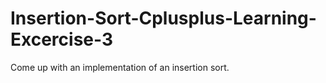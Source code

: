 # Insertion-Sort-Cplusplus-Learning-Excercise-3
Come up with an implementation of an insertion sort.
